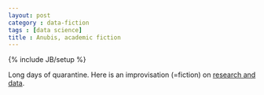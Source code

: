 ```yaml
---
layout: post
category : data-fiction
tags : [data science]
title : Anubis, academic fiction
---
```

{% include JB/setup %}

Long days of quarantine. Here is an improvisation (=fiction) on [research and data](https://drive.google.com/open?id=1bw2nmrrZLbWBR9a5FliGZVH6XRNjIlbM).
